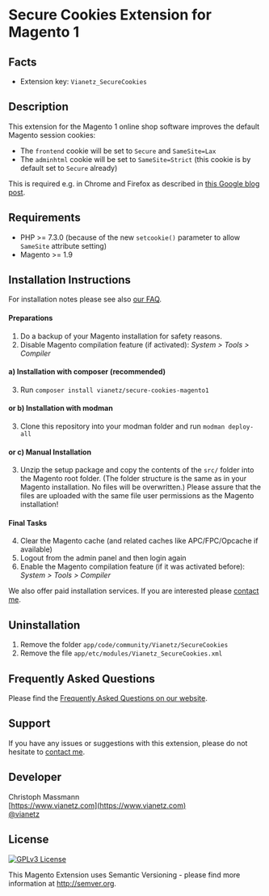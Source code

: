 Secure Cookies Extension for Magento 1
=======================================

Facts
-----
- Extension key: `Vianetz_SecureCookies`

Description
-----------
This extension for the Magento 1 online shop software improves the default Magento session cookies:
- The `frontend` cookie will be set to `Secure` and `SameSite=Lax`
- The `adminhtml` cookie will be set to `SameSite=Strict` (this cookie is by default set to `Secure` already)

This is required e.g. in Chrome and Firefox as described in [this Google blog post](https://web.dev/samesite-cookies-explained/).

Requirements
------------
- PHP >= 7.3.0 (because of the new `setcookie()` parameter to allow `SameSite` attribute setting)
- Magento >= 1.9

Installation Instructions
-------------------------

For installation notes please see also [our FAQ](https://www.vianetz.com/en/faq/how-to-install-the-magento-extension.html).

#### Preparations
1. Do a backup of your Magento installation for safety reasons.
2. Disable Magento compilation feature (if activated): _System > Tools > Compiler_

#### a) Installation with composer (recommended)
3. Run `composer install vianetz/secure-cookies-magento1`

#### or b) Installation with modman
3. Clone this repository into your modman folder and run `modman deploy-all`

#### or c) Manual Installation
3. Unzip the setup package and copy the contents of the `src/` folder into the Magento root folder. (The folder structure
   is the same as in your Magento installation. No files will be overwritten.)
   Please assure that the files are uploaded with the same file user permissions as the Magento installation!

#### Final Tasks
4. Clear the Magento cache (and related caches like APC/FPC/Opcache if available)
5. Logout from the admin panel and then login again
6. Enable the Magento compilation feature (if it was activated before): _System > Tools > Compiler_

We also offer paid installation services. If you are interested please [contact me](https://www.vianetz.com/en/contacts).

Uninstallation
--------------
1. Remove the folder `app/code/community/Vianetz/SecureCookies`
2. Remove the file `app/etc/modules/Vianetz_SecureCookies.xml`

Frequently Asked Questions
--------------------------
Please find the [Frequently Asked Questions on our website](https://www.vianetz.com/en/faq).

Support
-------
If you have any issues or suggestions with this extension, please do not hesitate to [contact me](https://www.vianetz.com/en/contacts).

Developer
---------
Christoph Massmann  
[https://www.vianetz.com](https://www.vianetz.com)  
[@vianetz](https://twitter.com/vianetz)

License
-------
[![GPLv3 License](https://img.shields.io/badge/License-GPL%20v3-yellow.svg)](https://opensource.org/licenses/)

This Magento Extension uses Semantic Versioning - please find more information at http://semver.org.
